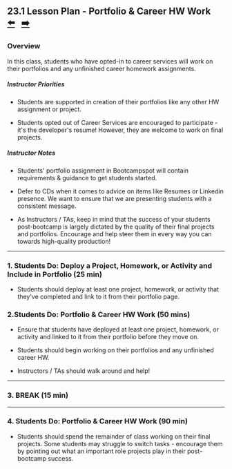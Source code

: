 ## 23.1 Lesson Plan - Portfolio & Career HW Work <!--links--> &nbsp; [⬅️](../../22-Week/03-Day/03-Day-LessonPlan.md) &nbsp; [➡️](../02-Day/02-Day-LessonPlan.md)

### Overview

In this class, students who have opted-in to career services will work on their portfolios and any unfinished career homework assignments.

##### Instructor Priorities

* Students are supported in creation of their portfolios like any other HW assignment or project.

* Students opted out of Career Services are encouraged to participate - it's the developer's resume! However, they are welcome to work on final projects.

##### Instructor Notes

* Students' portfolio assignment in Bootcampspot will contain requirements & guidance to get students started.

* Defer to CDs when it comes to advice on items like Resumes or Linkedin presence. We want to ensure that we are presenting students with a consistent message.

* As Instructors / TAs, keep in mind that the success of your students post-bootcamp is largely dictated by the quality of their final projects and portfolios. Encourage and help steer them in every way you can towards high-quality production!

- - -

### 1. Students Do: Deploy a Project, Homework, or Activity and Include in Portfolio (25 min)

* Students should deploy at least one project, homework, or activity that they've completed and link to it from their portfolio page.

### 2.Students Do:  Portfolio & Career HW Work (50 mins)

* Ensure that students have deployed at least one project, homework, or activity and linked to it from their portfolio before they move on.

* Students should begin working on their portfolios and any unfinished career HW.

* Instructors / TAs should walk around and help!

- - -

### 3. BREAK (15 min)

- - -

### 4. Students Do: Portfolio & Career HW Work (90 min)

* Students should spend the remainder of class working on their final projects. Some students may struggle to switch tasks - encourage them by pointing out what an important role projects play in their post-bootcamp success.  

